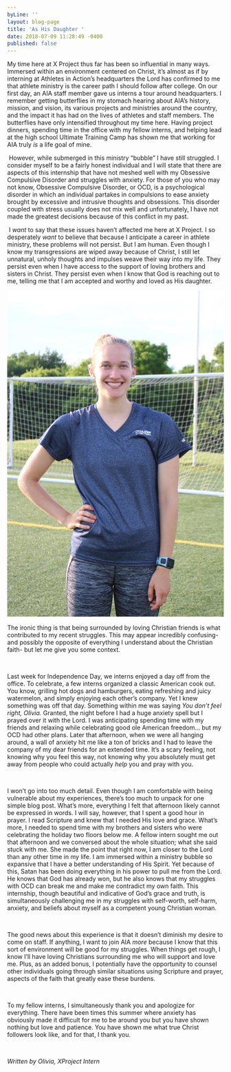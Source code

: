 ```yaml
---
byLine: ''
layout: blog-page
title: 'As His Daughter '
date: 2018-07-09 11:28:49 -0400
published: false
---
```

My time here at X Project thus far has been so influential in many ways. Immersed within an environment centered on Christ, it’s almost as if by interning at Athletes in Action’s headquarters the Lord has confirmed to me that athlete ministry is the career path I should follow after college. On our first day, an AIA staff member gave us interns a tour around headquarters. I remember getting butterflies in my stomach hearing about AIA’s history, mission, and vision, its various projects and ministries around the country, and the impact it has had on the lives of athletes and staff members. The butterflies have only intensified throughout my time here. Having project dinners, spending time in the office with my fellow interns, and helping lead at the high school Ultimate Training Camp has shown me that working for AIA truly _is_ a life goal of mine.  

 However, while submerged in this ministry “bubble” I have still struggled. I consider myself to be a fairly honest individual and I will state that there are aspects of this internship that have not meshed well with my Obsessive Compulsive Disorder and struggles with anxiety. For those of you who may not know, Obsessive Compulsive Disorder, or OCD, is a psychological disorder in which an individual partakes in compulsions to ease anxiety brought by excessive and intrusive thoughts and obsessions. This disorder coupled with stress usually does not mix well and unfortunately, I have not made the greatest decisions because of this conflict in my past. 

 I _want_ to say that these issues haven’t affected me here at X Project. I so desperately _want_ to believe that because I anticipate a career in athlete ministry, these problems will not persist. But I am human. Even though I know my transgressions are wiped away because of Christ, I still let unnatural, unholy thoughts and impulses weave their way into my life. They persist even when I have access to the support of loving brothers and sisters in Christ. They persist even when I know that God is reaching out to me, telling me that I am accepted and worthy and loved as His daughter.

![](/uploads/2018/07/09/Image-2.png)

The ironic thing is that being surrounded by loving Christian friends is what contributed to my recent struggles. This may appear incredibly confusing- and possibly the opposite of everything I understand about the Christian faith- but let me give you some context. 

 

Last week for Independence Day, we interns enjoyed a day off from the office. To celebrate, a few interns organized a classic American cook out. You know, grilling hot dogs and hamburgers, eating refreshing and juicy watermelon, and simply enjoying each other’s company. Yet I knew something was off that day. Something within me was saying _You don’t feel right, Olivia._ Granted, the night before I had a huge anxiety spell but I prayed over it with the Lord. I was anticipating spending time with my friends and relaxing while celebrating good ole American freedom… but my OCD had other plans. Later that afternoon, when we were all hanging around, a wall of anxiety hit me like a ton of bricks and I had to leave the company of my dear friends for an extended time. It’s a scary feeling, not knowing why you feel this way, not knowing why you absolutely must get away from people who could actually _help_ you and pray with you. 

 

I won’t go into too much detail. Even though I am comfortable with being vulnerable about my experiences, there’s too much to unpack for one simple blog post. What’s more, everything I felt that afternoon likely cannot be expressed in words. I will say, however, that I spent a good hour in prayer. I read Scripture and knew that I needed His love and grace. What’s more, I needed to spend time with my brothers and sisters who were celebrating the holiday two floors below me. A fellow intern sought me out that afternoon and we conversed about the whole situation; what she said stuck with me. She made the point that right now, I am closer to the Lord than any other time in my life. I am immersed within a ministry bubble so expansive that I have a better understanding of His Spirit. Yet because of this, Satan has been doing everything in his power to pull me from the Lord. He knows that God has already won, but he also knows that my struggles with OCD can break me and make me contradict my own faith. This internship, though beautiful and indicative of God’s grace and truth, is simultaneously challenging me in my struggles with self-worth, self-harm, anxiety, and beliefs about myself as a competent young Christian woman. 

 

The good news about this experience is that it doesn’t diminish my desire to come on staff. If anything, I want to join AIA _more_ because I know that this sort of environment will be good for my struggles. When things get rough, I know I’ll have loving Christians surrounding me who will support and love me. Plus, as an added bonus, I potentially have the opportunity to counsel other individuals going through similar situations using Scripture and prayer, aspects of the faith that greatly ease these burdens.     

 

To my fellow interns, I simultaneously thank you and apologize for everything. There have been times this summer where anxiety has obviously made it difficult for me to be around you but you have shown nothing but love and patience. You have shown me what true Christ followers look like, and for that, I thank you.

 

_Written by Olivia, XProject Intern_ 

 